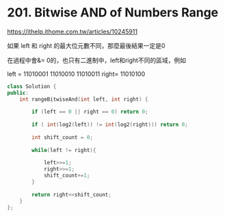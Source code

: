 # 201. Bitwise AND of Numbers Range 

https://ithelp.ithome.com.tw/articles/10245911

如果 left 和 right 的最大位元數不同，那麼最後結果一定是0

在過程中會&= 0的，也只有二進制中，left和right不同的區域，例如

left  = 11010001
11010010
11010011
right= 11010100

```c++
class Solution {
public:
    int rangeBitwiseAnd(int left, int right) {
            
        if (left == 0 || right == 0) return 0;
        
        if ( int(log2(left)) != int(log2(right))) return 0;
         
        int shift_count = 0;
        
        while(left != right){
            
            left>>=1;
            right>>=1;
            shift_count+=1;
        }
        
        return right<<shift_count;
    }
};
```

